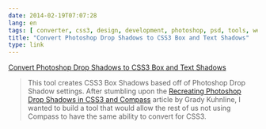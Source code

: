 ```yaml
---
date: 2014-02-19T07:07:28
lang: en
tags: [ converter, css3, design, development, photoshop, psd, tools, web ]
title: "Convert Photoshop Drop Shadows to CSS3 Box and Text Shadows"
type: link
---
```


[Convert Photoshop Drop Shadows to CSS3 Box and Text Shadows](http://melaniededon.com/psd-to-css3/)

> This tool creates CSS3 Box Shadows based off of Photoshop Drop Shadow
> settings. After stumbling upon the [Recreating Photoshop Drop Shadows
> in CSS3 and Compass](http://heygrady.com/blog/2011/08/06/recreating-photoshop-drop-shadows-in-css3-and-compass/)
> article by Grady Kuhnline, I wanted to build a tool that would allow
> the rest of us not using Compass to have the same ability to convert
> for CSS3.

